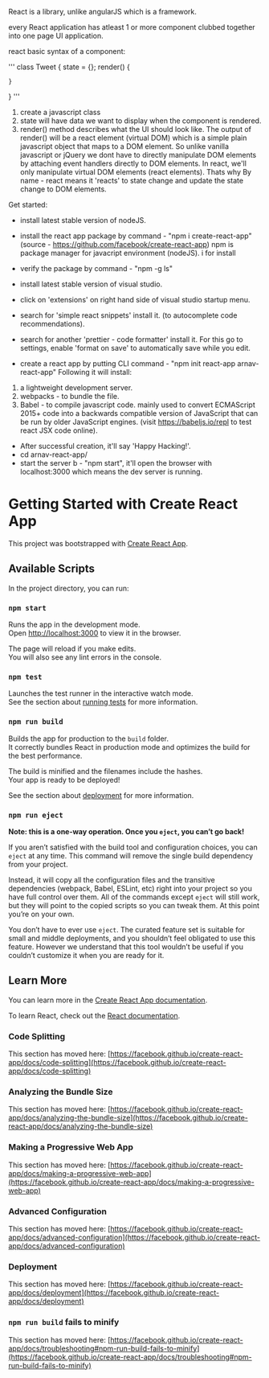 React is a library, unlike angularJS which is a framework.

every React application has atleast 1 or more component clubbed together into one page UI application.

react basic syntax of a component:

'''
class Tweet {
	state = {};
	render() {
	
	}
}
'''

1) create a javascript class
2) state will have data we want to display when the component is rendered.
3) render() method describes what the UI should look like. The output of render() will be a react element (virtual DOM) which is a simple plain javascript object that maps to a DOM element.
So unlike vanilla javascript or jQuery we dont have to directly manipulate DOM elements by attaching event handlers directly to DOM elements. In react, we'll only manipulate virtual DOM elements (react elements). Thats why By name - react means it 'reacts' to state change and update the state change to DOM elements.


Get started:
- install latest stable version of nodeJS.
- install the react app package by command - "npm i create-react-app" (source - https://github.com/facebook/create-react-app)
npm is package manager for javacript environment (nodeJS).
i for install

- verify the package by command - "npm -g ls"
- install latest stable version of visual studio.
- click on 'extensions' on right hand side of visual studio startup menu.
- search for 'simple react snippets' install it. (to autocomplete code recommendations).
- search for another 'prettier - code formatter' install it. For this go to settings, enable 'format on save' to automatically save while you edit.
- create a react app by putting CLI command - "npm init react-app arnav-react-app"
Following it will install:
1) a lightweight development server.
2) webpacks - to bundle the file.
3) Babel - to compile javascript code. mainly used to convert ECMAScript 2015+ code into a backwards compatible version of JavaScript that can be run by older JavaScript engines.
(visit https://babeljs.io/repl to test react JSX code online).
- After successful creation, it'll say 'Happy Hacking!'.
- cd arnav-react-app/
- start the server b - "npm start", it'll open the browser with localhost:3000 which means the dev server is running.




















# Getting Started with Create React App

This project was bootstrapped with [Create React App](https://github.com/facebook/create-react-app).

## Available Scripts

In the project directory, you can run:

### `npm start`

Runs the app in the development mode.\
Open [http://localhost:3000](http://localhost:3000) to view it in the browser.

The page will reload if you make edits.\
You will also see any lint errors in the console.

### `npm test`

Launches the test runner in the interactive watch mode.\
See the section about [running tests](https://facebook.github.io/create-react-app/docs/running-tests) for more information.

### `npm run build`

Builds the app for production to the `build` folder.\
It correctly bundles React in production mode and optimizes the build for the best performance.

The build is minified and the filenames include the hashes.\
Your app is ready to be deployed!

See the section about [deployment](https://facebook.github.io/create-react-app/docs/deployment) for more information.

### `npm run eject`

**Note: this is a one-way operation. Once you `eject`, you can’t go back!**

If you aren’t satisfied with the build tool and configuration choices, you can `eject` at any time. This command will remove the single build dependency from your project.

Instead, it will copy all the configuration files and the transitive dependencies (webpack, Babel, ESLint, etc) right into your project so you have full control over them. All of the commands except `eject` will still work, but they will point to the copied scripts so you can tweak them. At this point you’re on your own.

You don’t have to ever use `eject`. The curated feature set is suitable for small and middle deployments, and you shouldn’t feel obligated to use this feature. However we understand that this tool wouldn’t be useful if you couldn’t customize it when you are ready for it.

## Learn More

You can learn more in the [Create React App documentation](https://facebook.github.io/create-react-app/docs/getting-started).

To learn React, check out the [React documentation](https://reactjs.org/).

### Code Splitting

This section has moved here: [https://facebook.github.io/create-react-app/docs/code-splitting](https://facebook.github.io/create-react-app/docs/code-splitting)

### Analyzing the Bundle Size

This section has moved here: [https://facebook.github.io/create-react-app/docs/analyzing-the-bundle-size](https://facebook.github.io/create-react-app/docs/analyzing-the-bundle-size)

### Making a Progressive Web App

This section has moved here: [https://facebook.github.io/create-react-app/docs/making-a-progressive-web-app](https://facebook.github.io/create-react-app/docs/making-a-progressive-web-app)

### Advanced Configuration

This section has moved here: [https://facebook.github.io/create-react-app/docs/advanced-configuration](https://facebook.github.io/create-react-app/docs/advanced-configuration)

### Deployment

This section has moved here: [https://facebook.github.io/create-react-app/docs/deployment](https://facebook.github.io/create-react-app/docs/deployment)

### `npm run build` fails to minify

This section has moved here: [https://facebook.github.io/create-react-app/docs/troubleshooting#npm-run-build-fails-to-minify](https://facebook.github.io/create-react-app/docs/troubleshooting#npm-run-build-fails-to-minify)






